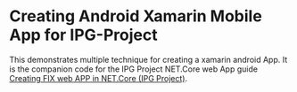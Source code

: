 Creating Android Xamarin Mobile App for IPG-Project
===================================================

This demonstrates multiple technique for creating a xamarin android App.
It is the companion code for the IPG Project NET.Core web App
guide [Creating FIX web APP in NET.Core (IPG Project)](https://github.com/daeynasvistas/IPG-projeto).

